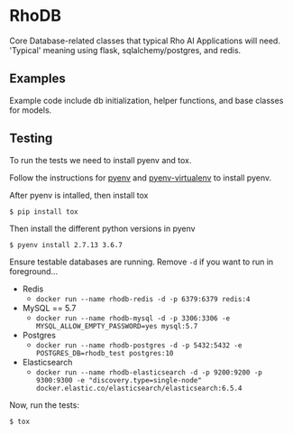 # RhoDB

Core Database-related classes that typical Rho AI
Applications will need.  'Typical' meaning using flask,
sqlalchemy/postgres, and redis.

## Examples

Example code include db initialization, helper functions,
and base classes for models.

## Testing

To run the tests we need to install pyenv and tox.

Follow the instructions for [pyenv](https://github.com/pyenv/pyenv#installation)
and [pyenv-virtualenv](https://github.com/pyenv/pyenv-virtualenv#installation)
to install pyenv.

After pyenv is intalled, then install tox

    $ pip install tox

Then install the different python versions in pyenv

    $ pyenv install 2.7.13 3.6.7

Ensure testable databases are running. Remove `-d` if you want to run in
foreground...

* Redis
  * `docker run --name rhodb-redis -d -p 6379:6379 redis:4`
* MySQL == 5.7
  * `docker run --name rhodb-mysql -d -p 3306:3306 -e MYSQL_ALLOW_EMPTY_PASSWORD=yes mysql:5.7`
* Postgres
  *  `docker run --name rhodb-postgres -d -p 5432:5432 -e POSTGRES_DB=rhodb_test postgres:10`
* Elasticsearch
  * `docker run --name rhodb-elasticsearch -d -p 9200:9200 -p 9300:9300 -e "discovery.type=single-node" docker.elastic.co/elasticsearch/elasticsearch:6.5.4`

Now, run the tests:

    $ tox
